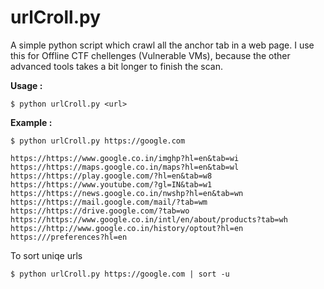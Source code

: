 # urlCroll.py

A simple python script which crawl all the anchor tab in a web page. I use this for Offline CTF chellenges (Vulnerable VMs), because the other advanced tools takes a bit longer to finish the scan. 
 
**Usage :**  

```shell  
$ python urlCroll.py <url>
``` 

**Example :**  

```shell  
$ python urlCroll.py https://google.com

https://https://www.google.co.in/imghp?hl=en&tab=wi
https://https://maps.google.co.in/maps?hl=en&tab=wl
https://https://play.google.com/?hl=en&tab=w8
https://https://www.youtube.com/?gl=IN&tab=w1
https://https://news.google.co.in/nwshp?hl=en&tab=wn
https://https://mail.google.com/mail/?tab=wm
https://https://drive.google.com/?tab=wo
https://https://www.google.co.in/intl/en/about/products?tab=wh
https://http://www.google.co.in/history/optout?hl=en
https:///preferences?hl=en
```  

To sort uniqe urls 

```shell 
$ python urlCroll.py https://google.com | sort -u
```
